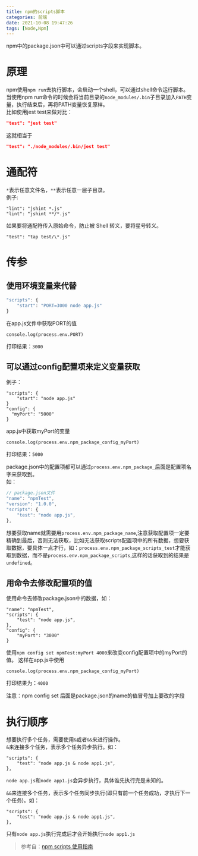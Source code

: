 ```yaml
---
title: npm的scripts脚本
categories: 前端
date: 2021-10-08 19:47:26
tags: [Node,Npm]
---
```

<script type="text/javascript" src="/js/bai.js"></script>

npm中的package.json中可以通过scripts字段来实现脚本。
# 原理
npm使用`npm run`去执行脚本，会启动一个shell，可以通过shell命令运行脚本。  
当使用npm run命令的时候会将当前目录的`node_modules/.bin`子目录加入`PATH`变量，执行结束后，再将PATH变量恢复原样。  
比如使用jest test来做对比：
<!--more-->
```json
"test": "jest test"
```
这就相当于
```json
"test": "./node_modules/.bin/jest test"
```
# 通配符
`*`表示任意文件名，`**`表示任意一层子目录。  
例子:
```
"lint": "jshint *.js"
"lint": "jshint **/*.js"
```
如果要将通配符传入原始命令，防止被 Shell 转义，要将星号转义。
```
"test": "tap test/\*.js"
```

# 传参
## 使用环境变量来代替
```js
"scripts": {
    "start": "PORT=3000 node app.js"
}
```
在app.js文件中获取PORT的值
```
console.log(process.env.PORT)
```
打印结果：`3000`

## 可以通过config配置项来定义变量获取
例子：
```
"scripts": {
    "start": "node app.js"
}
"config": {
  "myPort": "5000"
}
```
app.js中获取myPort的变量
```
console.log(process.env.npm_package_config_myPort)
```
打印结果：`5000`

package.json中的配置项都可以通过`process.env.npm_package_`后面是配置项名字来获取到。  
如：  
```js
// package.json文件
"name": "npmTest",
"version": "1.0.0",
"scripts": {
    "test": "node app.js",
},
```
想要获取name就需要用`process.env.npm_package_name`,注意获取配置项一定要精确到最后，否则无法获取，比如无法获取scripts配置项中的所有数据，想要获取数据，要具体一点才行，如：`process.env.npm_package_scripts_test`才能获取到数据，而不是`process.env.npm_package_scripts`,这样的话获取到的结果是`undefined`。

## 用命令去修改配置项的值
使用命令去修改package.json中的数据，如：
```
"name": "npmTest",
"scripts": {
    "test": "node app.js",
},
"config": {
    "myPort": "3000"
}
```
使用`npm config set npmTest:myPort 4000`来改变config配置项中的myPort的值。
这样在app.js中使用
```
console.log(process.env.npm_package_config_myPort)
```
打印结果为：`4000`

注意：npm config set 后面是package.json的name的值冒号加上要改的字段

# 执行顺序
想要执行多个任务，需要使用`&`或者`&&`来进行操作。  
`&`来连接多个任务，表示多个任务异步执行。如：
```
"scripts": {
    "test": "node app.js & node app1.js",
},
```
`node app.js`和`node app1.js`会异步执行，具体谁先执行完是未知的。

`&&`来连接多个任务，表示多个任务同步执行(即只有前一个任务成功，才执行下一个任务)。如：
```
"scripts": {
    "test": "node app.js & node app1.js",
},
```
只有`node app.js`执行完成后才会开始执行`node app1.js`

> 参考自：[npm scripts 使用指南](https://www.ruanyifeng.com/blog/2016/10/npm_scripts.html)
